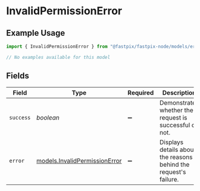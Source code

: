 # InvalidPermissionError

## Example Usage

```typescript
import { InvalidPermissionError } from "@fastpix/fastpix-node/models/errors";

// No examples available for this model
```

## Fields

| Field                                                                   | Type                                                                    | Required                                                                | Description                                                             |
| ----------------------------------------------------------------------- | ----------------------------------------------------------------------- | ----------------------------------------------------------------------- | ----------------------------------------------------------------------- |
| `success`                                                               | *boolean*                                                               | :heavy_minus_sign:                                                      | Demonstrates whether the request is successful or not.                  |
| `error`                                                                 | [models.InvalidPermissionError](../../models/invalidpermissionerror.md) | :heavy_minus_sign:                                                      | Displays details about the reasons behind the request's failure.        |